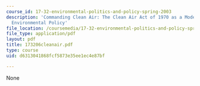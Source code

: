 ```yaml
---
course_id: 17-32-environmental-politics-and-policy-spring-2003
description: 'Commanding Clean Air: The Clean Air Act of 1970 as a Model for U.S.
  Environmental Policy'
file_location: /coursemedia/17-32-environmental-politics-and-policy-spring-2003/d6313041868fcf5873e35ee1ec4e87bf_173206cleanair.pdf
file_type: application/pdf
layout: pdf
title: 173206cleanair.pdf
type: course
uid: d6313041868fcf5873e35ee1ec4e87bf

---
```

None
